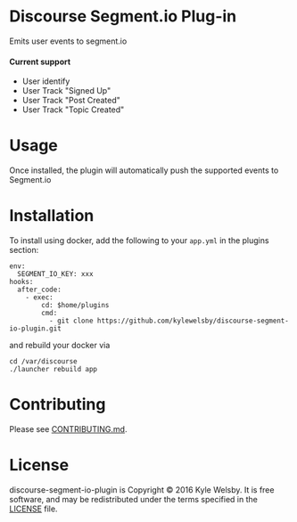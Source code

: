 # Discourse Segment.io Plug-in

Emits user events to segment.io

#### Current support

* User identify
* User Track "Signed Up"
* User Track "Post Created"
* User Track "Topic Created"

# Usage

Once installed, the plugin will automatically push the supported events to Segment.io

# Installation

To install using docker, add the following to your `app.yml` in the plugins section:

    env:
      SEGMENT_IO_KEY: xxx
    hooks:
      after_code:
        - exec:
            cd: $home/plugins
            cmd:
              - git clone https://github.com/kylewelsby/discourse-segment-io-plugin.git

and rebuild your docker via

    cd /var/discourse
    ./launcher rebuild app

# Contributing

Please see [CONTRIBUTING.md](/CONTRIBUTING.md).

# License

discourse-segment-io-plugin is Copyright © 2016 Kyle Welsby. It is free software, and may be redistributed under the terms specified in the [LICENSE](./license) file.
